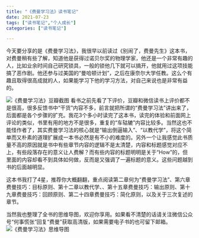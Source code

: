 ```yaml
---
title: "《费曼学习法》读书笔记"
date: 2021-07-23
tags: ["读书笔记","个人成长"]
categories: ["读书笔记"]

---
```


今天要分享的是《费曼学习法》，我很早以前读过《别闹了，费曼先生》这本书，对费曼稍有些了解，知道他是获得过诺贝尔奖的物理学家，他还是一个非常有趣的人，比如业余时间自己研究锁具，一般的锁他几下就可以搞开，他就用过这项技能搞了恶作剧。他还参与过美国的“曼哈顿计划”，之后在康奈尔大学任教。这么个有趣且取得很高成就的人，如果能学习下他的学习方法，对自己来说也是非常有益的。

![《费曼学习法》豆瓣截图](https://cdn.jsdelivr.net/gh/zhang-ru/imagebed@main/img/20210723094807.png)
看书之前先看了下评价，豆瓣和微信读书上评价都不是很高，很多反馈书中“干货”内容不多，前言就把所谓的“费曼学习法”讲出来了，后面都是各个步骤的扩充。我花3个多小时读完了这本书，读完的体验和前面网上评论的类似，书里有用的地方不是很多，重复的“车轱辘”内容比较多。当然这也不能怪作者了，其实费曼学习法的核心就是“输出倒逼输入”、“以教代学”，将这个简单而又朴素的道理扩展成一本书必然是有不小的难度的。另外一个让我感觉此书质量不高的原因就是书中有些章节内容的逻辑不是太清楚，内容和标题感觉对应不上，有些段落存在的意义让人费解？而有些内容的标题明明是关于“How”的，但里面的内容却看不到具体如何做，反而是又强调了一遍标题的意义。这些问题越到书的后面越明显。

这本书我打了4星，推荐你大概翻翻，重点阅读第二章何为“费曼学习法”、第六章费曼技巧：目标原则、第十二章以教代学、、第十五章费曼技巧：输出原则、第十九章费曼技巧：回顾原则、第二十四章费曼技巧：简化原则，以及关于三次复述的章节。

当然我也整理了全书的思维导图，欢迎你享用。如果看不清楚的话请关注微信公众号“何事慌张”回复“费曼”获取高清版，如果需要电子书的也可留下邮箱。
![《费曼学习法》思维导图](https://cdn.jsdelivr.net/gh/zhang-ru/imagebed@main/img/费曼学习法思维导图-水印版.jpg)

